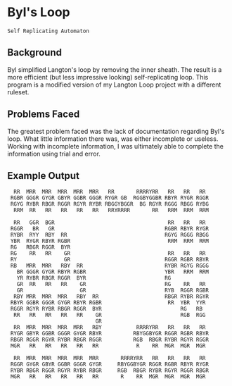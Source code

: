 # Byl's Loop
`Self Replicating Automaton`

## Background

Byl simplified Langton's loop by removing the inner sheath. The result is a more efficient (but less impressive looking) self-replicating loop. This program is a modified version of my Langton Loop project with a different ruleset.

## Problems Faced

The greatest problem faced was the lack of documentation regarding Byl's loop. What little information there was, was either incomplete or useless. Working with incomplete information, I was ultimately able to complete the information using trial and error.

## Example Output

      RR  MRR  MRR  MRR  MRR  MRR   RR       RRRRYRR   RR   RR   RR  
     RGBR GGGR GYGR GBYR GGBR GGGR RYGR GB  RGGBYGGBR RBYR RYGR RGGR 
     RGYG RYBR RBGR RGGR RGYR RYBR RBGGYBGGR  BG RGYR RGGG RBGG RYBG 
      RRM  RR   RR   RR   RR   RR   RRYRRRR       RR   RRM  RRM  RRM 

      RR   GGR  BGR                                    RR   RR   RR  
     RGGR   BR   GR                                   RGBR RBYR RYGR 
     RYBR  RYY  RBY  RR                               RGYG RGGG RBGG 
     YBR  RYGR RBYR RGBR                               RRM  RRM  RRM 
     RG   RBGR RGGR  BYR                                             
     RG    RR   RR    GR                               RR   RR   RR  
     RY               GR                              RGGR RGBR RBYR 
     RB   MRR  MRR   RBY  RR                          RYBR RGYG RGGG 
       BR GGGR GYGR RBYR RGBR                         YBR   RRM  RRM 
       YR RYBR RBGR RGGR  BYR                         RG             
       GR  RR   RR   RR    GR                         RG    RR   RR  
       GR                  GR                         RYB  RGGR RGBR 
      RBY MRR  MRR  MRR   RBY  RR                     RBGR RYBR RGYR 
     RBYR GGBR GGGR GYGR RBYR RGBR                     RR  YBR  YYR  
     RGGR RGYR RYBR RBGR RGGR  BYR                         RG   RB   
      RR   RR   RR   RR   RR    GR                         RGB  RGG  
                                GR                                   
      RR  MRR  MRR  MRR  MRR   RBY           RRRRYRR   RR   RR   RR  
     RYGR GBYR GGBR GGGR GYGR RBYR          RBYGGBYGR RGGR RGBR RBYR 
     RBGR RGGR RGYR RYBR RBGR RGGR          RGB  RBGR RYBR RGYR RGGR 
     MGR   RR   RR   RR   RR   RR            R    RR  MGR  MGR  MGR  

      RR  MRR  MRR  MRR  MRR  MRR       RRRRYRR   RR   RR   RR   RR  
     RGGR GYGR GBYR GGBR GGGR GYGR     RBYGGBYGR RGGR RGBR RBYR RYGR 
     RYBR RBGR RGGR RGYR RYBR RBGR     RGB  RBGR RYBR RGYR RGGR RBGR 
     MGR   RR   RR   RR   RR   RR       R    RR  MGR  MGR  MGR  MGR  

